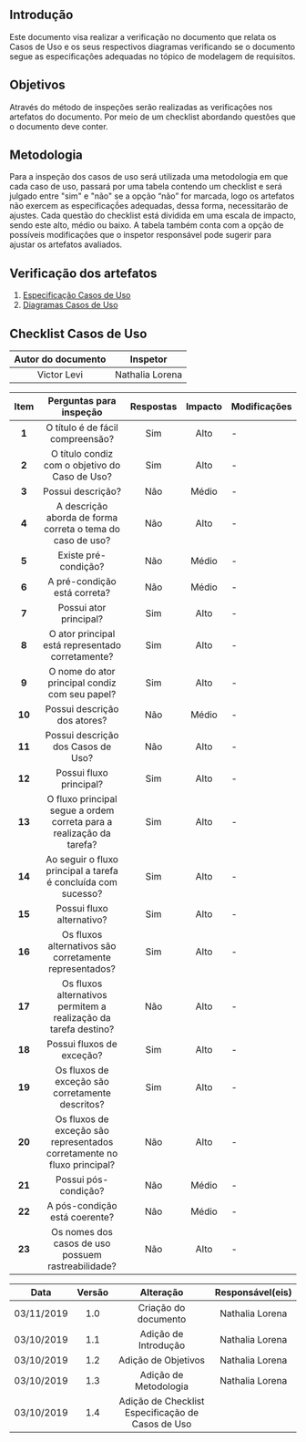 ## Introdução

Este documento visa realizar a verificação no documento que relata os Casos de Uso e os seus respectivos diagramas verificando se o documento segue as especificações adequadas no tópico de modelagem de requisitos.

## Objetivos

Através do método de inspeções serão realizadas as verificações nos artefatos do documento. Por meio de um checklist abordando questões que o documento deve conter.


## Metodologia

Para a inspeção dos casos de uso será utilizada uma metodologia em que cada caso de uso, passará por uma tabela contendo um checklist e será julgado entre "sim" e "não" se a opção “não” for marcada, logo os artefatos não exercem as especificaçṍes adequadas, dessa forma, necessitarão de ajustes. Cada questão do checklist está dividida em uma escala de impacto, sendo este alto, médio ou baixo. A tabela também conta com a opção de possíveis modificações que o inspetor responsável pode sugerir para ajustar os artefatos avaliados.


## Verificação dos artefatos

1.  [Especificação Casos de Uso](../modelagem/especificacao_dcu.md)
2.  [Diagramas Casos de Uso](../modelagem/diagramas.md)


## Checklist Casos de Uso

|Autor do documento| Inspetor
|:---:|:---:|
|Victor Levi| Nathalia Lorena



|Item| Perguntas para inspeção|Respostas|Impacto|Modificações|
|:--:|:----:|:-------:|:---:|:---|
|**1** |O título é de fácil compreensão? |Sim | Alto | - |
|**2** |O título condiz com o objetivo do Caso de Uso? |Sim | Alto | - |
|**3** |Possui descrição?|Não | Médio | - |
|**4** |A descrição aborda de forma correta o tema do caso de uso?|Não | Alto | - |
|**5** |Existe pré-condição? |Não | Médio | - |
|**6** |A pré-condição está correta? |Não | Médio | - |
|**7** |Possui ator principal?|Sim | Alto | - |
|**8** |O ator principal está representado corretamente? |Sim | Alto | - |
|**9** |O nome do ator principal condiz com seu papel? |Sim | Alto | - |
|**10** |Possui descrição dos atores? |Não | Médio | - |
|**11** |Possui descrição dos Casos de Uso? |Não | Alto | - |
|**12** |Possui fluxo principal? |Sim | Alto | - |
|**13** |O fluxo principal segue a ordem correta para a realização da tarefa? |Sim | Alto | - |
|**14** |Ao seguir o fluxo principal a tarefa é concluída com sucesso? |Sim | Alto | - |
|**15** |Possui fluxo alternativo? |Sim | Alto | - |
|**16** |Os fluxos alternativos são corretamente representados? |Sim | Alto | - |
|**17** |Os fluxos alternativos permitem a realização da tarefa destino? |Não | Alto | - |
|**18** |Possui fluxos de exceção? |Sim | Alto | - |
|**19** |Os fluxos de exceção são corretamente descritos? |Sim | Alto | - |
|**20** |Os fluxos de exceção são representados corretamente no fluxo principal?|Não | Alto | - |
|**21** |Possui pós-condição?|Não | Médio | - |
|**22** |A pós-condição está coerente?|Não | Médio | - |
|**23** |Os nomes dos casos de uso possuem rastreabilidade?|Não| Alto | - |










|Data|Versão|Alteração|Responsável(eis)|
|:--:|:----:|:-------:|:---:|
| 03/11/2019 | 1.0 | Criação do documento | Nathalia Lorena |
| 03/10/2019 | 1.1 | Adição de Introdução | Nathalia Lorena |
| 03/10/2019 | 1.2 | Adição de Objetivos | Nathalia Lorena |
| 03/10/2019 | 1.3 | Adição de Metodologia| Nathalia Lorena |
| 03/10/2019 | 1.4 | Adição de Checklist Especificação de Casos de Uso |

